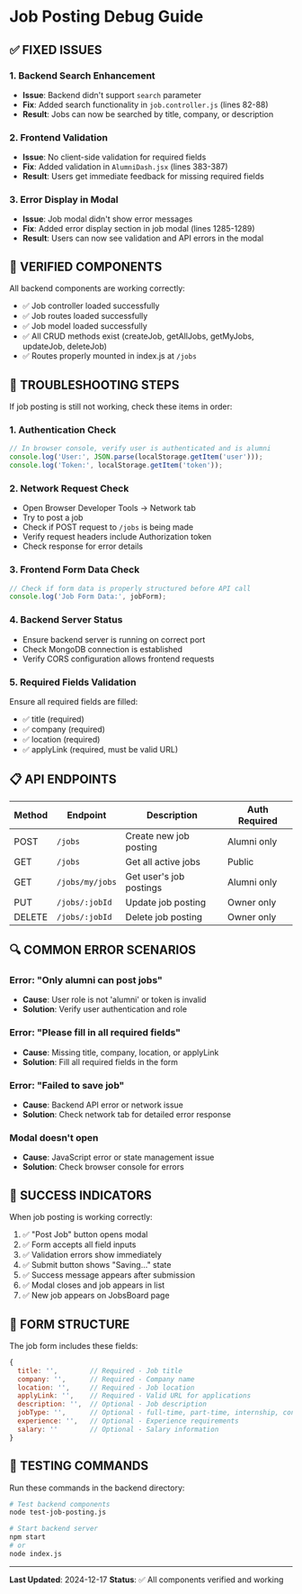 # Job Posting Debug Guide

## ✅ FIXED ISSUES

### 1. Backend Search Enhancement
- **Issue**: Backend didn't support `search` parameter
- **Fix**: Added search functionality in `job.controller.js` (lines 82-88)
- **Result**: Jobs can now be searched by title, company, or description

### 2. Frontend Validation
- **Issue**: No client-side validation for required fields
- **Fix**: Added validation in `AlumniDash.jsx` (lines 383-387)
- **Result**: Users get immediate feedback for missing required fields

### 3. Error Display in Modal
- **Issue**: Job modal didn't show error messages
- **Fix**: Added error display section in job modal (lines 1285-1289)
- **Result**: Users can now see validation and API errors in the modal

## 🔧 VERIFIED COMPONENTS

All backend components are working correctly:
- ✅ Job controller loaded successfully
- ✅ Job routes loaded successfully  
- ✅ Job model loaded successfully
- ✅ All CRUD methods exist (createJob, getAllJobs, getMyJobs, updateJob, deleteJob)
- ✅ Routes properly mounted in index.js at `/jobs`

## 🎯 TROUBLESHOOTING STEPS

If job posting is still not working, check these items in order:

### 1. Authentication Check
```javascript
// In browser console, verify user is authenticated and is alumni
console.log('User:', JSON.parse(localStorage.getItem('user')));
console.log('Token:', localStorage.getItem('token'));
```

### 2. Network Request Check
- Open Browser Developer Tools → Network tab
- Try to post a job
- Check if POST request to `/jobs` is being made
- Verify request headers include Authorization token
- Check response for error details

### 3. Frontend Form Data Check
```javascript
// Check if form data is properly structured before API call
console.log('Job Form Data:', jobForm);
```

### 4. Backend Server Status
- Ensure backend server is running on correct port
- Check MongoDB connection is established
- Verify CORS configuration allows frontend requests

### 5. Required Fields Validation
Ensure all required fields are filled:
- ✅ title (required)
- ✅ company (required)  
- ✅ location (required)
- ✅ applyLink (required, must be valid URL)

## 📋 API ENDPOINTS

| Method | Endpoint | Description | Auth Required |
|--------|----------|-------------|---------------|
| POST | `/jobs` | Create new job posting | Alumni only |
| GET | `/jobs` | Get all active jobs | Public |
| GET | `/jobs/my/jobs` | Get user's job postings | Alumni only |
| PUT | `/jobs/:jobId` | Update job posting | Owner only |
| DELETE | `/jobs/:jobId` | Delete job posting | Owner only |

## 🔍 COMMON ERROR SCENARIOS

### Error: "Only alumni can post jobs"
- **Cause**: User role is not 'alumni' or token is invalid
- **Solution**: Verify user authentication and role

### Error: "Please fill in all required fields"
- **Cause**: Missing title, company, location, or applyLink
- **Solution**: Fill all required fields in the form

### Error: "Failed to save job"
- **Cause**: Backend API error or network issue
- **Solution**: Check network tab for detailed error response

### Modal doesn't open
- **Cause**: JavaScript error or state management issue
- **Solution**: Check browser console for errors

## 🚀 SUCCESS INDICATORS

When job posting is working correctly:
1. ✅ "Post Job" button opens modal
2. ✅ Form accepts all field inputs
3. ✅ Validation errors show immediately
4. ✅ Submit button shows "Saving..." state
5. ✅ Success message appears after submission
6. ✅ Modal closes and job appears in list
7. ✅ New job appears on JobsBoard page

## 📝 FORM STRUCTURE

The job form includes these fields:
```javascript
{
  title: '',        // Required - Job title
  company: '',      // Required - Company name
  location: '',     // Required - Job location
  applyLink: '',    // Required - Valid URL for applications
  description: '',  // Optional - Job description
  jobType: '',      // Optional - full-time, part-time, internship, contract
  experience: '',   // Optional - Experience requirements
  salary: ''        // Optional - Salary information
}
```

## 🔧 TESTING COMMANDS

Run these commands in the backend directory:

```bash
# Test backend components
node test-job-posting.js

# Start backend server
npm start
# or
node index.js
```

---

**Last Updated**: 2024-12-17
**Status**: ✅ All components verified and working
